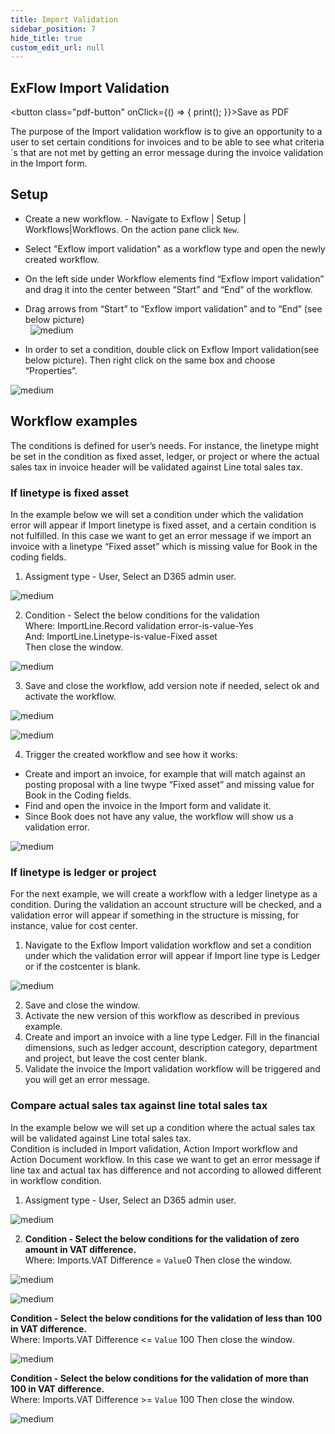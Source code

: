```yaml
---
title: Import Validation
sidebar_position: 7
hide_title: true
custom_edit_url: null
---
```

## ExFlow Import Validation 
<button class="pdf-button" onClick={() => { print(); }}>Save as PDF</button>

The purpose of the Import validation workflow is to give an opportunity to a user to set certain conditions for invoices and to be able to see what criteria´s that are not met by getting an error message during the invoice validation in the Import form.

## Setup
- Create a new workflow. - Navigate to Exflow | Setup | Workflows|Workflows. On the action pane click `New`.
- Select "Exflow import validation" as a workflow type and open the newly created workflow.
- On the left side under Workflow elements find “Exflow import validation” and drag it into the center between “Start” and “End” of the workflow. 
- Drag arrows from “Start” to “Exflow import validation” and to “End” (see below picture)<br/>
 
![medium](@site/static/img/media/image501.png)

- In order to set a condition, double click on Exflow Import validation(see below picture). Then right click on the same box and choose “Properties”. 

![medium](@site/static/img/media/image502.png)

## Workflow examples
The conditions is defined for user’s needs. For instance, the linetype might be set in the condition as fixed asset, ledger, or project or where the actual sales tax in invoice header will be validated against Line total sales tax.

### If linetype is fixed asset
In the example below we will set a condition under which the validation error will appear if Import linetype is fixed asset, and a certain condition is not fulfilled. In this case we want to get an error message if we import an invoice with a linetype “Fixed asset” which is missing value for Book in the coding fields.<br/>

1. Assigment type - User, Select an D365 admin user.<br/>

![medium](@site/static/img/media/image503.png)

2. Condition - Select the below conditions for the validation<br/>
Where: ImportLine.Record validation error-is-value-Yes<br/>
And: ImportLine.Linetype-is-value-Fixed asset<br/>
Then close the window.<br/>

![medium](@site/static/img/media/image504.png)

3. Save and close the workflow, add version note if needed, select ok and activate the workflow.<br/>

![medium](@site/static/img/media/image505.png)


![medium](@site/static/img/media/image506.png)

4. Trigger the created workflow and see how it works:

- Create and import an invoice, for example that will match against an posting proposal with a line twype “Fixed asset” and missing value for Book in the Coding fields.<br/>
- Find and open the invoice in the Import form and validate it.<br/>
- Since Book does not have any value, the workflow will show us a validation error.<br/>
 
![medium](@site/static/img/media/image507.png)

### If linetype is ledger or project
For the next example, we will create a workflow with a ledger linetype as a condition. During the validation an account structure will be checked, and a validation error will appear if something in the structure is missing, for instance, value for cost center.<br/>
1. Navigate to the Exflow Import validation workflow and set a condition under which the validation error will appear if Import line type is Ledger or if the costcenter is blank.<br/>

![medium](@site/static/img/media/image508.png)

2. Save and close the window.<br/>
3. Activate the new version of this workflow as described in previous example.<br/>
4. Create and import an invoice with a line type Ledger. Fill in the financial dimensions, such as ledger account, description category, department and project, but leave the cost center blank.<br/>
5. Validate the invoice the Import validation workflow will be triggered and you will get an error message.<br/>

### Compare actual sales tax against line total sales tax
In the example below we will set up a condition where the actual sales tax will be validated against Line total sales tax.<br/>
Condition is included in Import validation, Action Import workflow and Action Document workflow. In this case we want to get an error message if line tax and actual tax has difference and not according to allowed different in workflow condition.<br/>

1. Assigment type - User, Select an D365 admin user.<br/>

![medium](@site/static/img/media/image602.png)

2. **Condition - Select the below conditions for the validation of zero amount in VAT difference.**<br/>
Where: Imports.VAT Difference = `Value`0
Then close the window.<br/>

![medium](@site/static/img/media/image603.png)

![medium](@site/static/img/media/image604.png)


**Condition - Select the below conditions for the validation of less than 100 in VAT difference.**<br/>
Where: Imports.VAT Difference &lt;= `Value` 100
Then close the window.<br/>

![medium](@site/static/img/media/image605.png)

**Condition - Select the below conditions for the validation of more than 100 in VAT difference.**<br/>
Where: Imports.VAT Difference >= `Value` 100
Then close the window.<br/>

![medium](@site/static/img/media/image606.png)

